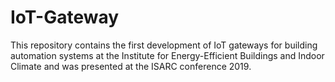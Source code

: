 # IoT-Gateway
This repository contains the first development of IoT gateways for building automation systems at the Institute for Energy-Efficient Buildings and Indoor Climate and was presented at the ISARC conference 2019.
